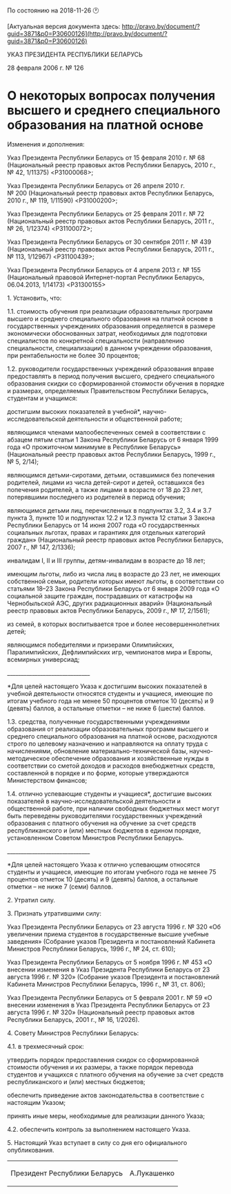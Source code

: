 По состоянию на 2018-11-26 &#x1F550;

[Актуальная версия документа здесь: http://pravo.by/document/?guid=3871&p0=P30600126](http://pravo.by/document/?guid=3871&p0=P30600126)

<p>УКАЗ ПРЕЗИДЕНТА РЕСПУБЛИКИ БЕЛАРУСЬ</p>
<p>28 февраля 2006 г. № 126</p>
<h1>О некоторых вопросах получения высшего и среднего специального образования на платной основе</h1>
<p>Изменения и дополнения:</p>
<p>Указ Президента Республики Беларусь от 15 февраля 2010 г. № 68 (Национальный реестр правовых актов Республики Беларусь, 2010 г., № 42, 1/11375) &lt;P31000068&gt;;</p>
<p>Указ Президента Республики Беларусь от 26 апреля 2010 г. № 200 (Национальный реестр правовых актов Республики Беларусь, 2010 г., № 119, 1/11590) &lt;P31000200&gt;;</p>
<p>Указ Президента Республики Беларусь от 25 февраля 2011 г. № 72 (Национальный реестр правовых актов Республики Беларусь, 2011 г., № 26, 1/12374) &lt;P31100072&gt;;</p>
<p>Указ Президента Республики Беларусь от 30 сентября 2011 г. № 439 (Национальный реестр правовых актов Республики Беларусь, 2011 г., № 113, 1/12967) &lt;P31100439&gt;;</p>
<p>Указ Президента Республики Беларусь от 4 апреля 2013 г. № 155 (Национальный правовой Интернет-портал Республики Беларусь, 06.04.2013, 1/14173) &lt;P31300155&gt;</p>
<p></p>
<p>1. Установить, что:</p>
<p>1.1. стоимость обучения при реализации образовательных программ высшего и среднего специального образования на платной основе в государственных учреждениях образования определяется в размере экономически обоснованных затрат, необходимых для подготовки специалистов по конкретной специальности (направлению специальности, специализации) в данном учреждении образования, при рентабельности не более 30 процентов;</p>
<p>1.2. руководители государственных учреждений образования вправе предоставлять в период получения высшего, среднего специального образования скидки со сформированной стоимости обучения в порядке и размерах, определяемых Правительством Республики Беларусь, студентам и учащимся:</p>
<p>достигшим высоких показателей в учебной*, научно-исследовательской деятельности и общественной работе;</p>
<p>являющимся членами малообеспеченных семей в соответствии с абзацем пятым статьи 1 Закона Республики Беларусь от 6 января 1999 года «О прожиточном минимуме в Республике Беларусь» (Национальный реестр правовых актов Республики Беларусь, 1999 г., № 5, 2/14);</p>
<p>являющимся детьми-сиротами, детьми, оставшимися без попечения родителей, лицами из числа детей-сирот и детей, оставшихся без попечения родителей, а также лицами в возрасте от 18 до 23 лет, потерявшими последнего из родителей в период обучения;</p>
<p>являющимся детьми лиц, перечисленных в подпунктах 3.2, 3.4 и 3.7 пункта 3, пункте 10 и подпунктах 12.2 и 12.3 пункта 12 статьи 3 Закона Республики Беларусь от 14 июня 2007 года «О государственных социальных льготах, правах и гарантиях для отдельных категорий граждан» (Национальный реестр правовых актов Республики Беларусь, 2007 г., № 147, 2/1336);</p>
<p>инвалидам I, II и III группы, детям-инвалидам в возрасте до 18 лет;</p>
<p>имеющим льготы, либо из числа лиц в возрасте до 23 лет, не имеющих собственной семьи, родители которых имеют льготы, в соответствии со статьями 18–23 Закона Республики Беларусь от 6 января 2009 года «О социальной защите граждан, пострадавших от катастрофы на Чернобыльской АЭС, других радиационных аварий» (Национальный реестр правовых актов Республики Беларусь, 2009 г., № 17, 2/1561);</p>
<p>из семей, в которых воспитывается трое и более несовершеннолетних детей;</p>
<p>являющимся победителями и призерами Олимпийских, Паралимпийских, Дефлимпийских игр, чемпионатов мира и Европы, всемирных универсиад;</p>
<p>______________________________</p>
<p>*Для целей настоящего Указа к достигшим высоких показателей в учебной деятельности относятся студенты и учащиеся, имеющие по итогам учебного года не менее 50 процентов отметок 10 (десять) и 9 (девять) баллов, а остальные отметки – не ниже 6 (шести) баллов.</p>
<p>1.3. средства, полученные государственными учреждениями образования от реализации образовательных программ высшего и среднего специального образования на платной основе, расходуются строго по целевому назначению и направляются на оплату труда с начислениями, обновление материально-технической базы, научно-методическое обеспечение образования и хозяйственные нужды в соответствии со сметой доходов и расходов внебюджетных средств, составленной в порядке и по форме, которые утверждаются Министерством финансов;</p>
<p>1.4. отлично успевающие студенты и учащиеся*, достигшие высоких показателей в научно-исследовательской деятельности и общественной работе, при наличии свободных бюджетных мест могут быть переведены руководителями государственных учреждений образования с платного обучения на обучение за счет средств республиканского и (или) местных бюджетов в едином порядке, установленном Советом Министров Республики Беларусь.</p>
<p>______________________________</p>
<p>*Для целей настоящего Указа к отлично успевающим относятся студенты и учащиеся, имеющие по итогам учебного года не менее 75 процентов отметок 10 (десять) и 9 (девять) баллов, а остальные отметки – не ниже 7 (семи) баллов.</p>
<p>2. Утратил силу.</p>
<p>3. Признать утратившими силу:</p>
<p>Указ Президента Республики Беларусь от 23 августа 1996 г. № 320 «Об увеличении приема студентов в государственные высшие учебные заведения» (Собрание указов Президента и постановлений Кабинета Министров Республики Беларусь, 1996 г., № 24, ст. 610);</p>
<p>Указ Президента Республики Беларусь от 5 ноября 1996 г. № 453 «О внесении изменения в Указ Президента Республики Беларусь от 23 августа 1996 г. № 320» (Собрание указов Президента и постановлений Кабинета Министров Республики Беларусь, 1996 г., № 31, ст. 806);</p>
<p>Указ Президента Республики Беларусь от 5 февраля 2001 г. № 59 «О внесении изменения в Указ Президента Республики Беларусь от 23 августа 1996 г. № 320» (Национальный реестр правовых актов Республики Беларусь, 2001 г., № 16, 1/2026).</p>
<p>4. Совету Министров Республики Беларусь:</p>
<p>4.1. в трехмесячный срок:</p>
<p>утвердить порядок предоставления скидок со сформированной стоимости обучения и их размеры, а также порядок перевода студентов и учащихся с платного обучения на обучение за счет средств республиканского и (или) местных бюджетов;</p>
<p>обеспечить приведение актов законодательства в соответствие с настоящим Указом;</p>
<p>принять иные меры, необходимые для реализации данного Указа;</p>
<p>4.2. обеспечить контроль за выполнением настоящего Указа.</p>
<p>5. Настоящий Указ вступает в силу со дня его официального опубликования.</p>
<p></p>
<table><tr>
<td><p>Президент Республики Беларусь</p></td>
<td><p>А.Лукашенко</p></td>
</tr></table>
<p></p>
